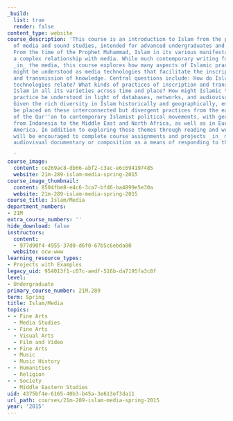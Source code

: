 ```yaml
---
_build:
  list: true
  render: false
content_type: website
course_description: 'This course is an introduction to Islam from the perspective
  of media and sound studies, intended for advanced undergraduates and graduate students.
  From the time of the Prophet Muhammad, Islam in its various manifestations has had
  a complex relationship with media. While much contemporary writing focuses on Islam
  _in_ the media, this course explores how many aspects of Islamic practice and thinking
  might be understood as media technologies that facilitate the inscription, storage
  and transmission of knowledge. Central questions include: How do Islam and media
  technologies relate? What kinds of practices of inscription and transmission characterize
  Islam in all its varieties across time and place? How might Islamic thought and
  practice be understood in light of databases, networks, and audiovisual sensation?
  Given the rich diversity in Islam historically and geographically, emphasis will
  be placed on these interconnected but divergent practices from the earliest revelations
  of the Qur''an to contemporary Islamist political movements, with geographies spanning
  from Indonesia to the Middle East and North Africa, as well as in Europe and North
  America. In addition to exploring these themes through reading and writing, students
  will be encouraged to complete course assignments and projects _in_ media, using
  audiovisual documentary or composition as a means of responding to the course themes.

  '
course_image:
  content: ce269ac8-db66-abf2-c3ac-e6c694197485
  website: 21m-289-islam-media-spring-2015
course_image_thumbnail:
  content: 8504fbe8-e4c6-3ca7-bfd6-ba4899e5e30a
  website: 21m-289-islam-media-spring-2015
course_title: Islam/Media
department_numbers:
- 21M
extra_course_numbers: ''
hide_download: false
instructors:
  content:
  - 977d90f4-4955-37d0-d6f0-67b5c6ebda80
  website: ocw-www
learning_resource_types:
- Projects with Examples
legacy_uid: 954013f1-c07c-aedf-516b-da7195fa3c8f
level:
- Undergraduate
primary_course_number: 21M.289
term: Spring
title: Islam/Media
topics:
- - Fine Arts
  - Media Studies
- - Fine Arts
  - Visual Arts
  - Film and Video
- - Fine Arts
  - Music
  - Music History
- - Humanities
  - Religion
- - Society
  - Middle Eastern Studies
uid: 4375bf4e-6165-40b3-b45a-3e613ef3da11
url_path: courses/21m-289-islam-media-spring-2015
year: '2015'
---
```

